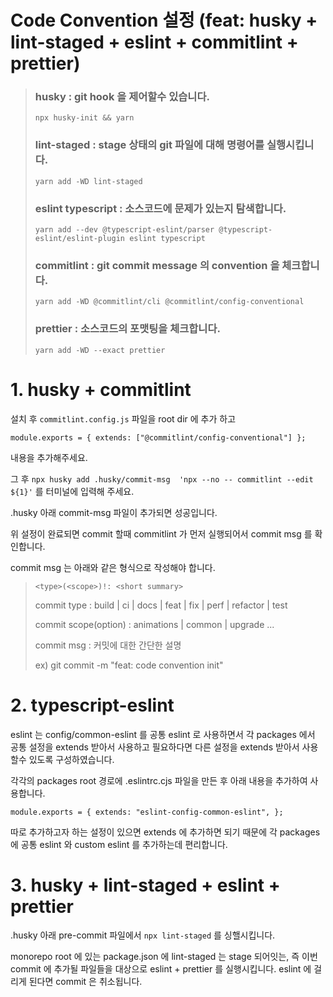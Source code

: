 # Code Convention 설정 (feat: husky + lint-staged + eslint + commitlint + prettier)

> ### husky : git hook 을 제어할수 있습니다.
>
> `npx husky-init && yarn`
>
> ### lint-staged : stage 상태의 git 파일에 대해 명령어를 실행시킵니다.
>
> `yarn add -WD lint-staged`
>
> ### eslint typescript : 소스코드에 문제가 있는지 탐색합니다.
>
> `yarn add --dev @typescript-eslint/parser @typescript-eslint/eslint-plugin eslint typescript`
>
> ### commitlint : git commit message 의 convention 을 체크합니다.
>
> `yarn add -WD @commitlint/cli @commitlint/config-conventional`
>
> ### prettier : 소스코드의 포맷팅을 체크합니다.
>
> `yarn add -WD --exact prettier`

# 1. husky + commitlint

설치 후 `commitlint.config.js` 파일을 root dir 에 추가 하고

`module.exports = { extends: ["@commitlint/config-conventional"] };`

내용을 추가해주세요.

그 후 `npx husky add .husky/commit-msg  'npx --no -- commitlint --edit ${1}'` 를 터미널에 입력해 주세요.

.husky 아래 commit-msg 파일이 추가되면 성공입니다.

위 설정이 완료되면 commit 할때 commitlint 가 먼저 실행되어서 commit msg 를 확인합니다.

commit msg 는 아래와 같은 형식으로 작성해야 합니다.

> `<type>(<scope>)!: <short summary>`
>
> commit type : build | ci | docs | feat | fix | perf | refactor | test
>
> commit scope(option) : animations | common | upgrade ...
>
> commit msg : 커밋에 대한 간단한 설명
>
> ex) git commit -m "feat: code convention init"

# 2. typescript-eslint

eslint 는 config/common-eslint 를 공통 eslint 로 사용하면서 각 packages 에서 공통 설정을 extends 받아서 사용하고 필요하다면 다른 설정을 extends 받아서 사용할수 있도록 구성하였습니다.

각각의 packages root 경로에 .eslintrc.cjs 파일을 만든 후 아래 내용을 추가하여 사용합니다.

`module.exports = {
  extends: "eslint-config-common-eslint",
};`

따로 추가하고자 하는 설정이 있으면 extends 에 추가하면 되기 때문에 각 packages 에 공통 eslint 와 custom eslint 를 추가하는데 편리합니다.

# 3. husky + lint-staged + eslint + prettier

.husky 아래 pre-commit 파일에서 `npx lint-staged` 를 싱핼시킵니다.

monorepo root 에 있는 package.json 에 lint-staged 는 stage 되어잇는, 즉 이번 commit 에 추가될 파일들을 대상으로 eslint + prettier 를 실행시킵니다. eslint 에 걸리게 된다면 commit 은 취소됩니다.
